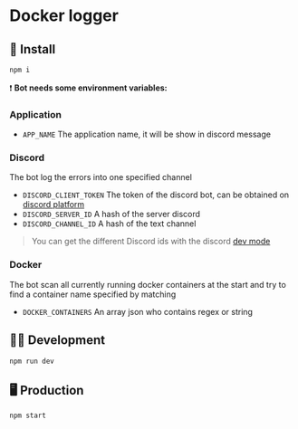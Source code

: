 # Docker logger

## 🔧 Install
```bash
npm i
```

❗ **Bot needs some environment variables:**

### Application
- `APP_NAME` The application name, it will be show in discord message

### Discord
The bot log the errors into one specified channel
- `DISCORD_CLIENT_TOKEN` The token of the discord bot, can be obtained on [discord platform](https://discord.com/developers/applications)
- `DISCORD_SERVER_ID` A hash of the server discord
- `DISCORD_CHANNEL_ID` A hash of the text channel

> You can get the different Discord ids with the discord [dev mode](https://discordia.me/en/developer-mode)

### Docker
The bot scan all currently running docker containers at the start and try to find a container name specified by matching
- `DOCKER_CONTAINERS` An array json who contains regex or string

## 👨‍💻 Development
```bash
npm run dev
```

## 🖥️ Production
```bash
npm start
```
